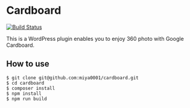 # Cardboard

[![Build Status](https://travis-ci.org/miya0001/cardboard.svg?branch=master)](https://travis-ci.org/miya0001/cardboard)

This is a WordPress plugin enables you to enjoy 360 photo with Google Cardboard.

## How to use

```
$ git clone git@github.com:miya0001/cardboard.git
$ cd cardboard
$ composer install
$ npm install
$ npm run build
```
